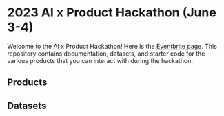 # 2023 AI x Product Hackathon (June 3-4)

Welcome to the AI x Product Hackathon! Here is the [Eventbrite page](https://www.eventbrite.ie/e/ai-x-product-hackathon-tickets-616404240677). This repository contains documentation, datasets, and starter code for the various products that you can interact with during the hackathon.

## Products


## Datasets
